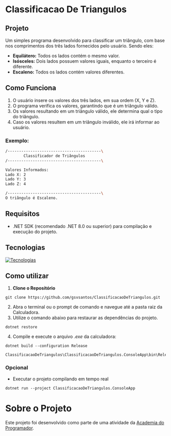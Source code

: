 # Classificacao De Triangulos

## Projeto
Um simples programa desenvolvido para classificar um triângulo, com base nos comprimentos dos três lados fornecidos pelo usuário.
Sendo eles:
- **Equilátero:** Todos os lados contém o mesmo valor.
- **Isósceles:** Dois lados possuem valores iguais, enquanto o terceiro é diferente.
- **Escaleno:** Todos os lados contém valores diferentes.

## Como Funciona
1. O usuário insere os valores dos três lados, em sua ordem (X, Y e Z).
2. O programa verifica os valores, garantindo que é um triângulo válido.
3. Os valores resultando em um triângulo válido, ele determina qual o tipo do triângulo.
4. Caso os valores resultem em um triângulo inválido, ele irá informar ao usuário.

### Exemplo:
```sh
/-----------------------------------------\
        Classificador de Triângulos
/-----------------------------------------\

Valores Informados:
Lado X: 2
Lado Y: 3
Lado Z: 4

/-----------------------------------------\
O triângulo é Escaleno.
```

## Requisitos
- .NET SDK (recomendado .NET 8.0 ou superior) para compilação e execução do projeto.
  
## Tecnologias
[![Tecnologias](https://skillicons.dev/icons?i=git,github,visualstudio,cs,dotnet)](https://skillicons.dev)

## Como utilizar
1. **Clone o Repositório**
```
git clone https://github.com/gsvsantos/ClassificacaoDeTriangulos.git
```
2. Abra o terminal ou o prompt de comando e navegue até a pasta raiz da Calculadora.
3. Utilize o comando abaixo para restaurar as dependências do projeto.
```
dotnet restore
```
4. Compile e execute o arquivo *.exe* da calculadora:
```
dotnet build --configuration Release
```
```
ClassificacaoDeTriangulos\ClassificacaoDeTriangulos.ConsoleApp\bin\Release\net8.0\ClassificacaoDeTriangulos.ConsoleApp.exe
```
### Opcional
- Executar o projeto compilando em tempo real
```
dotnet run --project ClassificacaoDeTriangulos.ConsoleApp
```

# Sobre o Projeto
Este projeto foi desenvolvido como parte de uma atividade da [Academia do Programador](https://www.instagram.com/academiadoprogramador/).
